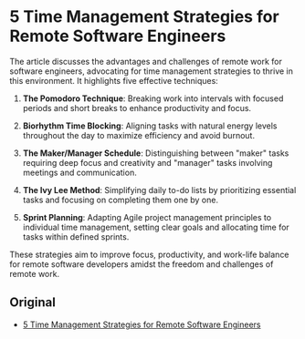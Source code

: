 # 5 Time Management Strategies for Remote Software Engineers

The article discusses the advantages and challenges of remote work for software engineers, advocating for time management strategies to thrive in this environment. It highlights five effective techniques:

1. **The Pomodoro Technique**: Breaking work into intervals with focused periods and short breaks to enhance productivity and focus.

2. **Biorhythm Time Blocking**: Aligning tasks with natural energy levels throughout the day to maximize efficiency and avoid burnout.

3. **The Maker/Manager Schedule**: Distinguishing between "maker" tasks requiring deep focus and creativity and "manager" tasks involving meetings and communication.

4. **The Ivy Lee Method**: Simplifying daily to-do lists by prioritizing essential tasks and focusing on completing them one by one.

5. **Sprint Planning**: Adapting Agile project management principles to individual time management, setting clear goals and allocating time for tasks within defined sprints.

These strategies aim to improve focus, productivity, and work-life balance for remote software developers amidst the freedom and challenges of remote work.

## Original

- [5 Time Management Strategies for Remote Software Engineers](https://x-team.com/blog/time-management-strategies/)
